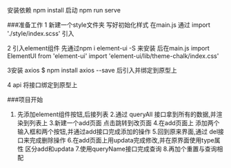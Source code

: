 安装依赖
npm install
启动
npm run serve

###准备工作
1 新建一个style文件夹
  写好初始化样式 在main.js  通过 import './style/index.scss' 引入

2 引入element组件
 先通过npm i element-ui -S  来安装
 后在main.js     import ElementUI from 'element-ui'
                 import 'element-ui/lib/theme-chalk/index.css'

3安装 axios
    $ npm install axios --save
    后引入并绑定到原型上

4 api
将接口绑定到原型上

###项目开始
1. 先添加element组件按钮,后接列表
2.通过 queryAll 接口拿到所有的数据,并渲染到列表上
3.新建一个add页面 点击跳转到改页面
4.在add页面上 添加两个输入框和两个按钮,并通过add接口完成添加的操作
5.回到原来界面,通过 del接口来完成删除操作
6.在add页面上用updata完成修改,并在原界面使用type属性 区分add和updata
7.使用queryName接口完成查询 
8.再加个重置与查询相配


